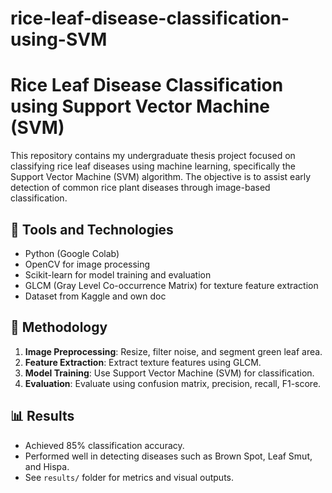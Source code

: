 # rice-leaf-disease-classification-using-SVM
# Rice Leaf Disease Classification using Support Vector Machine (SVM)

This repository contains my undergraduate thesis project focused on classifying rice leaf diseases using machine learning, specifically the Support Vector Machine (SVM) algorithm. The objective is to assist early detection of common rice plant diseases through image-based classification.

## 🧪 Tools and Technologies

- Python (Google Colab)
- OpenCV for image processing
- Scikit-learn for model training and evaluation
- GLCM (Gray Level Co-occurrence Matrix) for texture feature extraction
- Dataset from Kaggle and own doc

## 🧠 Methodology

1. **Image Preprocessing**: Resize, filter noise, and segment green leaf area.
2. **Feature Extraction**: Extract texture features using GLCM.
3. **Model Training**: Use Support Vector Machine (SVM) for classification.
4. **Evaluation**: Evaluate using confusion matrix, precision, recall, F1-score.

## 📊 Results

- Achieved 85% classification accuracy.
- Performed well in detecting diseases such as Brown Spot, Leaf Smut, and Hispa.
- See `results/` folder for metrics and visual outputs.

